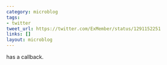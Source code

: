 ```yaml
---
category: microblog
tags:
- twitter
tweet_url: https://twitter.com/ExMember/status/1291152251
links: []
layout: microblog
---
```

has a callback.
